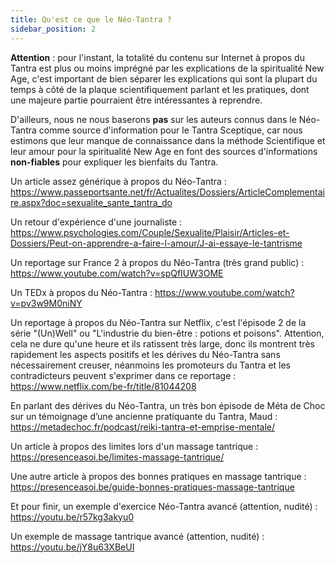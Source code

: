 ```yaml
---
title: Qu'est ce que le Néo-Tantra ?
sidebar_position: 2
---
```


**Attention** : pour l'instant, la totalité du contenu sur Internet à propos du Tantra est plus ou moins imprégné par les explications de la spiritualité New Age, c'est important de bien séparer les explications qui sont la plupart du temps à côté de la plaque scientifiquement parlant et les pratiques, dont une majeure partie pourraient être intéressantes à reprendre.

D'ailleurs, nous ne nous baserons **pas** sur les auteurs connus dans le Néo-Tantra comme source d'information pour le Tantra Sceptique, car nous estimons que leur manque de connaissance dans la méthode Scientifique et leur amour pour la spiritualité New Age en font des sources d'informations **non-fiables** pour expliquer les bienfaits du Tantra.

Un article assez générique à propos du Néo-Tantra :
https://www.passeportsante.net/fr/Actualites/Dossiers/ArticleComplementaire.aspx?doc=sexualite_sante_tantra_do 

Un retour d'expérience d'une journaliste :
https://www.psychologies.com/Couple/Sexualite/Plaisir/Articles-et-Dossiers/Peut-on-apprendre-a-faire-l-amour/J-ai-essaye-le-tantrisme 

Un reportage sur France 2 à propos du Néo-Tantra (très grand public) :
https://www.youtube.com/watch?v=spQfIUW3OME

Un TEDx à propos du Néo-Tantra :
https://www.youtube.com/watch?v=pv3w9M0niNY 

Un reportage à propos du Néo-Tantra sur Netflix, c'est l'épisode 2 de la série "(Un)Well" ou "L'industrie du bien-être : potions et poisons".
Attention, cela ne dure qu'une heure et ils ratissent très large, donc ils montrent très rapidement les aspects positifs et les dérives du Néo-Tantra sans nécessairement creuser, néanmoins les promoteurs du Tantra et les contradicteurs peuvent s'exprimer dans ce reportage :
https://www.netflix.com/be-fr/title/81044208 

En parlant des dérives du Néo-Tantra, un très bon épisode de Méta de Choc sur un témoignage d’une ancienne pratiquante du Tantra, Maud : 
https://metadechoc.fr/podcast/reiki-tantra-et-emprise-mentale/ 

Un article à propos des limites lors d'un massage tantrique :
https://presenceasoi.be/limites-massage-tantrique/ 

Une autre article à propos des bonnes pratiques en massage tantrique :
https://presenceasoi.be/guide-bonnes-pratiques-massage-tantrique 

Et pour finir, un exemple d'exercice Néo-Tantra avancé (attention, nudité) :
https://youtu.be/r57kg3akyu0 

Un exemple de massage tantrique avancé (attention, nudité) :
https://youtu.be/jY8u63XBeUI 
